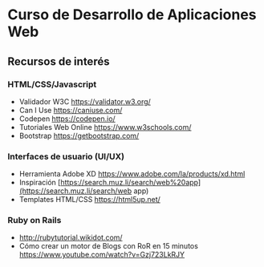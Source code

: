# Curso de Desarrollo de Aplicaciones Web

## Recursos de interés

### HTML/CSS/Javascript

- Validador W3C https://validator.w3.org/
- Can I Use https://caniuse.com/
- Codepen https://codepen.io/
- Tutoriales Web Online https://www.w3schools.com/
- Bootstrap https://getbootstrap.com/

### Interfaces de usuario (UI/UX)

- Herramienta Adobe XD https://www.adobe.com/la/products/xd.html
- Inspiración [https://search.muz.li/search/web%20app](https://search.muz.li/search/web app)
- Templates HTML/CSS https://html5up.net/

### Ruby on Rails

- http://rubytutorial.wikidot.com/
- Cómo crear un motor de Blogs con RoR en 15 minutos https://www.youtube.com/watch?v=Gzj723LkRJY

